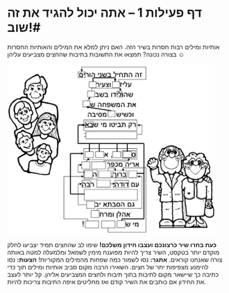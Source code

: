 
# דף פעילות 1 – אתה יכול להגיד את זה שוב!#

אותיות ומילים רבות חסרות בשיר הזה. האם ניתן למלא את המילים והאותיות החסרות בצורה נכונה? תמצאו את התשובות בתיבות שהחצים מצביעים עליהן &#9786;

<div id="container" align="center" style="width: 95%">
  <img class="img-responsive" src="img03.png" title=""/>
</div>

**כעת בחרו שיר כרצונכם ועצבו חידון משלכם!**
שימו לב שהחצים תמיד יצביעו לחלק מוקדם יותר בטקסט, השיר צריך להיות מפוענח מימין לשמאל ומלמעלה למטה באותה צורה שאנחנו קוראים.
**אתגר:** נסו לשמור כמה שפחות מהמילים המקוריות!
**הצעות:** נסו להימנע מצפיפות יתר של חצים. השאירו הרבה מקום סביב אותיות ומילים תוך כדי כתיבה כך שיישאר מקום לתיבות בתוך תיבות ולחצים המצביעים אליהן.
קל יותר לעצב את החידון אם כותבים את השיר קודם ואז מחליטים איפה התיבות צריכות להיות.
